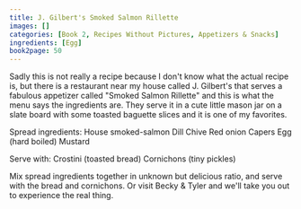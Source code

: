 ```yaml
---
title: J. Gilbert's Smoked Salmon Rillette
images: []
categories: [Book 2, Recipes Without Pictures, Appetizers & Snacks]
ingredients: [Egg]
book2page: 50
---
```


Sadly this is not really a recipe because I don't know what the actual recipe is, but there is a restaurant near my house called J. Gilbert's that serves a fabulous appetizer called "Smoked Salmon Rillette" and this is what the menu says the ingredients are. They serve it in a cute little mason jar on a slate board with some toasted baguette slices and it is one of my favorites. 

Spread ingredients: House smoked-salmon Dill 
Chive 
Red onion 
Capers 
Egg (hard boiled) Mustard 

Serve with: Crostini (toasted bread) Cornichons (tiny pickles) 

Mix spread ingredients together in unknown but delicious ratio, and serve with the bread and cornichons. Or visit Becky & Tyler and we'll take you out to experience the real thing.